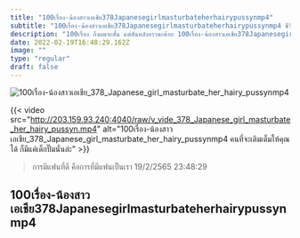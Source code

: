 ```yaml
---
title: "100เรื่อง-น้องสาวเอเชีย378Japanesegirlmasturbateherhairypussynmp4"
subtitle: "100เรื่อง-น้องสาวเอเชีย378Japanesegirlmasturbateherhairypussynmp4 ชีวิตมันสั้นนะ เพราะถ้ายาวจะเป็นชีวิตตตตตตต"
description: "100เรื่อง ถึงผมจะสั้น แต่สันหลังยาวนะค้าบ 100เรื่อง-น้องสาวเอเชีย378Japanesegirlmasturbateherhairypussynmp4 19/2/2565 23:48:29"
date: 2022-02-19T16:48:29.162Z
image: ""
type: "regular"
draft: false
---
```


![100เรื่อง-น้องสาวเอเชีย_378_Japanese_girl_masturbate_her_hairy_pussynmp4](http://203.159.93.240:4040/raw/v_vide_378_Japanese_girl_masturbate_her_hairy_pussyn.jpg)

{{< video src="http://203.159.93.240:4040/raw/v_vide_378_Japanese_girl_masturbate_her_hairy_pussyn.mp4" alt="100เรื่อง-น้องสาวเอเชีย_378_Japanese_girl_masturbate_her_hairy_pussynmp4 คนที่จะเติมเต็มให้คุณได้ ก็มีแค่เด็กปั๊มนั่นล่ะ" >}}


> การมีแฟนที่ดี คือการที่มีแฟนเป็นเรา 19/2/2565 23:48:29

## 100เรื่อง-น้องสาวเอเชีย378Japanesegirlmasturbateherhairypussynmp4
